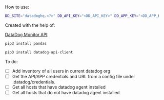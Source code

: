 
How to use:
```bash
DD_SITE="datadoghq.<?>" DD_API_KEY="<DD_API_KEY>" DD_APP_KEY="<DD_APP_KEY>" python3 "dd-gen-inventory.py"
```

Created with the help of:

[DataDog Monitor API](https://docs.datadoghq.com/api/latest/monitors/)


```python
pip3 install pandas
```
```python
pip3 install datadog-api-client
```

To do:
- [ ] Add inventory of all users in current datadog org
- [ ] Get the API/APP credentials and URL from a config file under .datadog/credentials.
- [ ] Get all hosts that have datadog agent installed
- [ ] Get all hosts that do not have datadog agent installed